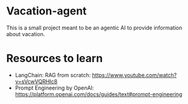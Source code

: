 # Vacation-agent

This is a small project meant to be an agentic AI to provide information about vacation.

# Resources to learn
- LangChain: RAG from scratch: https://www.youtube.com/watch?v=sVcwVQRHIc8
- Prompt Engineering by OpenAI: https://platform.openai.com/docs/guides/text#prompt-engineering